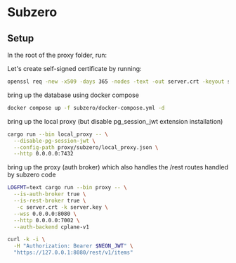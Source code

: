 # Subzero

## Setup

In the root of the proxy folder, run:

Let's create self-signed certificate by running:
```sh
openssl req -new -x509 -days 365 -nodes -text -out server.crt -keyout server.key -subj "/CN=*.local.neon.build"
```

bring up the database using docker compose
```sh
docker compose up -f subzero/docker-compose.yml -d
```

bring up the local proxy (but disable pg_session_jwt extension installation)
```sh
cargo run --bin local_proxy -- \
  --disable-pg-session-jwt \
  --config-path proxy/subzero/local_proxy.json \
  --http 0.0.0.0:7432
```

bring up the proxy (auth broker) which also handles the /rest routes handled by subzero code
```sh
LOGFMT=text cargo run --bin proxy -- \
  --is-auth-broker true \
  --is-rest-broker true \
   -c server.crt -k server.key \
  --wss 0.0.0.0:8080 \
  --http 0.0.0.0:7002 \
  --auth-backend cplane-v1
```

```sh
curl -k -i \
  -H "Authorization: Bearer $NEON_JWT" \
  "https://127.0.0.1:8080/rest/v1/items"
```